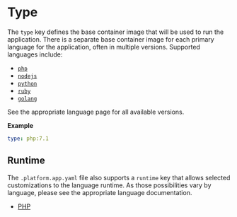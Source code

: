 # Type

The `type` key defines the base container image that will be used to run the application.  There is a separate base container image for each primary language for the application, often in multiple versions.  Supported languages include:

* [`php`](/languages/php.md)
* [`nodejs`](/languages/nodejs.md)
* [`python`](/languages/python.md)
* [`ruby`](/languages/ruby.md)
* [`golang`](/languages/go.md)

See the appropriate language page for all available versions.

**Example**

```yaml
type: php:7.1
```

## Runtime

The `.platform.app.yaml` file also supports a `runtime` key that allows selected customizations to the language runtime. As those possibilities vary by language, please see the appropriate language documentation.

* [PHP](/languages/php.md)
